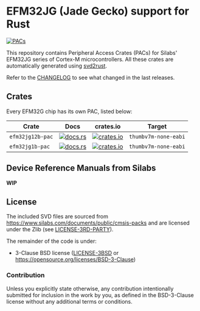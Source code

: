 # EFM32JG (Jade Gecko) support for Rust

[![PACs](https://github.com/efm32-rs/efm32jg-pacs/actions/workflows/pacs.yml/badge.svg)](https://github.com/efm32-rs/efm32jg-pacs/actions/workflows/pacs.yml)

This repository contains Peripheral Access Crates (PACs) for Silabs' EFM32JG series of Cortex-M microcontrollers.
All these crates are automatically generated using [svd2rust](https://github.com/rust-embedded/svd2rust).

Refer to the [CHANGELOG](CHANGELOG.md) to see what changed in the last releases.

## Crates

Every EFM32G chip has its own PAC, listed below:

| Crate           | Docs                                                                                 | crates.io                                                                                                 | Target               |
|-----------------|--------------------------------------------------------------------------------------|-----------------------------------------------------------------------------------------------------------|----------------------|
| `efm32jg12b-pac`| [![docs.rs](https://docs.rs/efm32jg12b-pac/badge.svg)](https://docs.rs/efm32jg12b-pac)| [![crates.io](https://img.shields.io/crates/d/efm32jg12b-pac)](https://crates.io/crates/efm32jg12b-pac)| `thumbv7m-none-eabi` |
| `efm32jg1b-pac`| [![docs.rs](https://docs.rs/efm32jg1b-pac/badge.svg)](https://docs.rs/efm32jg1b-pac)| [![crates.io](https://img.shields.io/crates/d/efm32jg1b-pac)](https://crates.io/crates/efm32jg1b-pac)| `thumbv7m-none-eabi` |

## Device Reference Manuals from Silabs

**WIP**

## License

The included SVD files are sourced from https://www.silabs.com/documents/public/cmsis-packs and
are licensed under the Zlib (see [LICENSE-3RD-PARTY](LICENSE-3RD-PARTY-Zlib)).

The remainder of the code is under:

- 3-Clause BSD license ([LICENSE-3BSD](LICENSE-3BSD) or https://opensource.org/licenses/BSD-3-Clause)

### Contribution

Unless you explicitly state otherwise, any contribution intentionally submitted for inclusion in the
work by you, as defined in the BSD-3-Clause license without any additional terms or conditions.
